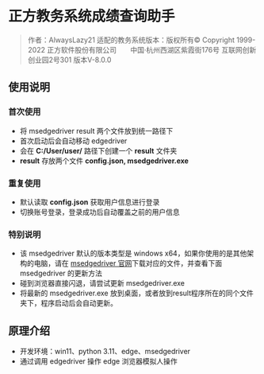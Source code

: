 # 正方教务系统成绩查询助手
> 作者：AlwaysLazy21
> 适配的教务系统版本：版权所有© Copyright 1999-2022 正方软件股份有限公司　　中国·杭州西湖区紫霞街176号 互联网创新创业园2号301   版本V-8.0.0

## 使用说明

### 首次使用

- 将 msedgedriver result 两个文件放到统一路径下
- 首次启动后会自动移动 edgedriver 
- 会在 **C:/User/user/** 路径下创建一个 **result** 文件夹
- **result** 存放两个文件 **config.json, msedgedriver.exe** 

### 重复使用

- 默认读取 **config.json** 获取用户信息进行登录
- 切换账号登录，登录成功后自动覆盖之前的用户信息

### 特别说明

- 该 msedgedriver 默认的版本类型是 windows x64，如果你使用的是其他架构的电脑，请在 [msedgedriver 官网](https://developer.microsoft.com/en-us/microsoft-edge/tools/webdriver/)下载对应的文件，并查看下面 msedgedriver 的更新方法
- 碰到浏览器直接闪退，请尝试更新 msedgedriver.exe
- 将最新的 msedgedriver.exe 放到桌面，或者放到result程序所在的同个文件夹下，程序启动后会自动更新。

## 原理介绍

- 开发环境：win11、python 3.11、edge、msedgedriver
- 通过调用 edgedriver 操作 edge 浏览器模拟人操作
